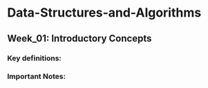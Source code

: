 # Data-Structures-and-Algorithms

## Week_01: Introductory Concepts

### Key definitions: 

### Important Notes: 